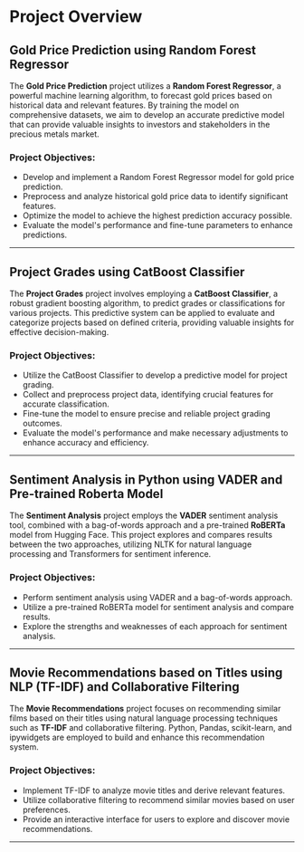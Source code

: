 # Project Overview

## Gold Price Prediction using Random Forest Regressor

The **Gold Price Prediction** project utilizes a **Random Forest Regressor**, a powerful machine learning algorithm, to forecast gold prices based on historical data and relevant features. By training the model on comprehensive datasets, we aim to develop an accurate predictive model that can provide valuable insights to investors and stakeholders in the precious metals market.

### Project Objectives:

- Develop and implement a Random Forest Regressor model for gold price prediction.
- Preprocess and analyze historical gold price data to identify significant features.
- Optimize the model to achieve the highest prediction accuracy possible.
- Evaluate the model's performance and fine-tune parameters to enhance predictions.

---

## Project Grades using CatBoost Classifier

The **Project Grades** project involves employing a **CatBoost Classifier**, a robust gradient boosting algorithm, to predict grades or classifications for various projects. This predictive system can be applied to evaluate and categorize projects based on defined criteria, providing valuable insights for effective decision-making.

### Project Objectives:

- Utilize the CatBoost Classifier to develop a predictive model for project grading.
- Collect and preprocess project data, identifying crucial features for accurate classification.
- Fine-tune the model to ensure precise and reliable project grading outcomes.
- Evaluate the model's performance and make necessary adjustments to enhance accuracy and efficiency.

---

## Sentiment Analysis in Python using VADER and Pre-trained Roberta Model

The **Sentiment Analysis** project employs the **VADER** sentiment analysis tool, combined with a bag-of-words approach and a pre-trained **RoBERTa** model from Hugging Face. This project explores and compares results between the two approaches, utilizing NLTK for natural language processing and Transformers for sentiment inference.

### Project Objectives:

- Perform sentiment analysis using VADER and a bag-of-words approach.
- Utilize a pre-trained RoBERTa model for sentiment analysis and compare results.
- Explore the strengths and weaknesses of each approach for sentiment analysis.

---

## Movie Recommendations based on Titles using NLP (TF-IDF) and Collaborative Filtering

The **Movie Recommendations** project focuses on recommending similar films based on their titles using natural language processing techniques such as **TF-IDF** and collaborative filtering. Python, Pandas, scikit-learn, and ipywidgets are employed to build and enhance this recommendation system.

### Project Objectives:

- Implement TF-IDF to analyze movie titles and derive relevant features.
- Utilize collaborative filtering to recommend similar movies based on user preferences.
- Provide an interactive interface for users to explore and discover movie recommendations.

---


